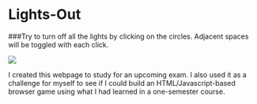 # Lights-Out
###Try to turn off all the lights by clicking on the circles. Adjacent spaces will be toggled with each click.

![](Lights-Out-Demo.gif)

I created this webpage to study for an upcoming exam. I also used it as a challenge for myself to see if I could build an HTML/Javascript-based browser game using what I had learned in a one-semester course.
